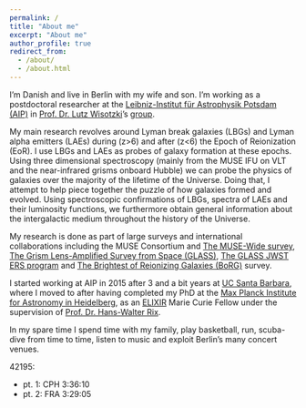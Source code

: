 ```yaml
---
permalink: /
title: "About me"
excerpt: "About me"
author_profile: true
redirect_from: 
  - /about/
  - /about.html
---
```


I’m Danish and live in Berlin with my wife and son. I’m working as a postdoctoral researcher at the 
[Leibniz-Institut für Astrophysik Potsdam (AIP)](http://www.aip.de/en) in [Prof. Dr. Lutz Wisotzki](http://www.aip.de/Members/lwisotzki/)’s [group](http://www.aip.de/en/research/research-area-ea/research-groups-and-projects/galaxies). 

My main research revolves around Lyman break galaxies (LBGs) and Lyman alpha emitters (LAEs) during (z>6) and after (z<6) the Epoch of Reionization (EoR). I use LBGs and LAEs as probes of galaxy formation at these epochs. Using three dimensional spectroscopy (mainly from the MUSE IFU on VLT and the near-infrared grisms onboard Hubble) we can probe the physics of galaxies over the majority of the lifetime of the Universe. Doing that, I attempt to help piece together the puzzle of how galaxies formed and evolved. Using spectroscopic confirmations of LBGs, spectra of LAEs and their luminosity functions, we furthermore obtain general information about the intergalactic medium throughout the history of the Universe. 

My research is done as part of large surveys and international collaborations including the MUSE Consortium and [The MUSE-Wide survey](https://musewide.aip.de), [The Grism Lens-Amplified Survey from Space (GLASS)](http://glass.astro.ucla.edu/), [The GLASS JWST ERS program](http://glass.astro.ucla.edu/ers/) and [The Brightest of Reionizing Galaxies (BoRG)](http://borg.astro.ucla.edu) survey.

I started working at AIP in 2015 after 3 and a bit years at 
[UC Santa Barbara](http://web.physics.ucsb.edu/~astrogroup/),
where I moved to after having completed my PhD at the 
[Max Planck Institute for Astronomy in Heidelberg](http://www.mpia.de/), as an [ELIXIR](http://www.iap.fr/elixir/) Marie Curie Fellow under the supervision of [Prof. Dr. Hans-Walter Rix](http://www.mpia.de/rix). 

In my spare time I spend time with my family, play basketball, run, scuba-dive from time to time, listen to music and exploit Berlin’s many concert venues.

42195:
* pt. 1:            CPH    3:36:10
* pt. 2:            FRA    3:29:05